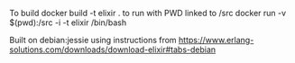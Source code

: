 To build
    docker build -t elixir . 
to run with PWD linked to /src
    docker run -v $(pwd):/src  -i -t elixir  /bin/bash

Built on debian:jessie using instructions from https://www.erlang-solutions.com/downloads/download-elixir#tabs-debian

